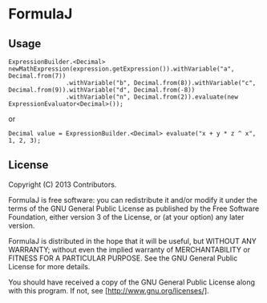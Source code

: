FormulaJ
=======

Usage
-----


	ExpressionBuilder.<Decimal> newMathExpression(expression.getExpression()).withVariable("a", Decimal.from(7))
                    .withVariable("b", Decimal.from(8)).withVariable("c", Decimal.from(9)).withVariable("d", Decimal.from(-8))
                    .withVariable("n", Decimal.from(2)).evaluate(new ExpressionEvaluator<Decimal>());
                    
or

	Decimal value = ExpressionBuilder.<Decimal> evaluate("x + y * z ^ x", 1, 2, 3);
	
	
	
License
-----

Copyright (C) 2013 Contributors.
 
FormulaJ is free software: you can redistribute it and/or modify
it under the terms of the GNU General Public License as published by
the Free Software Foundation, either version 3 of the License, or
(at your option) any later version.

FormulaJ is distributed in the hope that it will be useful,
but WITHOUT ANY WARRANTY; without even the implied warranty of
MERCHANTABILITY or FITNESS FOR A PARTICULAR PURPOSE.  See the
GNU General Public License for more details.

You should have received a copy of the GNU General Public License
along with this program.  If not, see [http://www.gnu.org/licenses/].
	